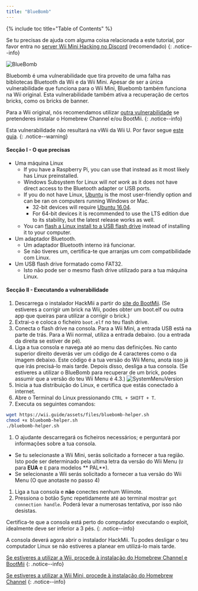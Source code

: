 ```yaml
---
title: "BlueBomb"
---
```


{% include toc title="Table of Contents" %}

Se tu precisas de ajuda com alguma coisa relacionada a este tutorial, por favor entra no [server Wii Mini Hacking no Discord](https://discord.gg/6ryxnkS) (recomendado)
{: .notice--info}

![BlueBomb](/images/bluebomb.png)

Bluebomb é uma vulnerabilidade que tira proveito de uma falha nas bibliotecas Bluetooth da Wii e da Wii Mini. Apesar de ser a única vulnerabilidade que funciona para o Wii Mini, Bluebomb também funciona na Wii original. Esta vulnerabilidade também ativa a recuperação de certos bricks, como os bricks de banner.

Para a Wii original, nós recomendamos utilizar [outra vulnerabilidade](/get-started) se pretenderes instalar o Homebrew Channel e/ou BootMii.
{: .notice--info}

Esta vulnerabilidade não resultará na vWii da Wii U. Por favor segue [este guia](https://wiiuguide.xyz/#/vwii-modding).
{: .notice--warning}

#### Secção I - O que precisas
- Uma máquina Linux
  - If you have a Raspberry Pi, you can use that instead as it most likely has Linux preinstalled.
  - Windows Subsystem for Linux will *not work* as it does not have direct access to the Bluetooth adapter or USB ports.
  - If you do not have Linux, [Ubuntu](https://ubuntu.com/download/desktop) is the most user-friendly option and can be ran on computers running Windows or Mac.
    - 32-bit devices will require [Ubuntu 16.04](http://releases.ubuntu.com/16.04/).
    - For 64-bit devices it is recommended to use the LTS edition due to its stability, but the latest release works as well.
  - You can [flash a Linux install to a USB flash drive](https://ubuntu.com/tutorials/tutorial-create-a-usb-stick-on-windows#1-overview) instead of installing it to your computer.
- Um adaptador Bluetooth.
  - Um adaptador Bluetooth interno irá funcionar.
  - Se não tiveres um, certifica-te que arranjas um com compatibilidade com Linux.
- Um USB flash drive formatado como FAT32.
  - Isto não pode ser o mesmo flash drive utilizado para a tua máquina Linux.

#### Secção II - Executando a vulnerabilidade
1. Descarrega o instalador HackMii a partir do [site do BootMii](https://bootmii.org/download/). (Se estiveres a corrigir um brick na Wii, podes obter um boot.elf ou outra app que queiras para utilizar a corrigir o brick.)
1. Extrai-o e coloca o ficheiro `boot.elf` no teu flash drive.
1. Conecta o flash drive na consola. Para a Wii Mini, a entrada USB está na parte de trás. Para a Wii normal, utiliza a entrada debaixo. (ou a entrada da direita se estiver de pé).
1. Liga a tua consola e navega até ao menu das definições. No canto superior direito deverás ver um código de 4 caracteres como o da imagem debaixo. Este código é a tua versão do Wii Menu, anota isso já que irás precisá-lo mais tarde. Depois disso, desliga a tua consola. (Se estiveres a utilizar o BlueBomb para recuperar de um brick, podes assumir que a versão do teu Wii Menu é 4.3.) ![SystemMenuVersion](/images/Wii/SystemMenuVersion.png)
1. Inicia a tua distribuição do Linux, e certifica que estás conectado à internet.
1. Abre o Terminal do Linux pressionando `CTRL + SHIFT + T`.
1. Executa os seguintes comandos:
```bash
wget https://wii.guide/assets/files/bluebomb-helper.sh
chmod +x bluebomb-helper.sh
./bluebomb-helper.sh
```
1. O ajudante descarregará os ficheiros necessários; e perguntará por informações sobre a tua consola.
  - Se tu selecionaste a Wii Mini, serás solicitado a fornecer a tua região. Isto pode ser determinado pela ultima letra da versão do Wii Menu (`U` para **EUA** e `E` para modelos ** PAL**).
  - Se selecionaste a Wii serás solicitado a fornecer a tua versão do Wii Menu (O que anotaste no passo 4)
1. Liga a tua consola e **não** conectes nenhum Wiimote.
1. Pressiona o botão Sync repetidamente até ao terminal mostrar `got connection handle`. Poderá levar a numerosas tentativa, por isso não desistas.

Certifica-te que a consola está perto do computador executando o exploit, idealmente deve ser inferior a 3 pés.
{: .notice--info}

A consola deverá agora abrir o instalador HackMii. Tu podes desligar o teu computador Linux se não estiveres a planear em utilizá-lo mais tarde.

[Se estiveres a utilizar a Wii, procede à instalação do Homebrew Channel e BootMii](hbc)
{: .notice--info}

[Se estiveres a utilizar a Wii Mini, procede à instalação do Homebrew Channel](hbc-mini)
{: .notice--info}

